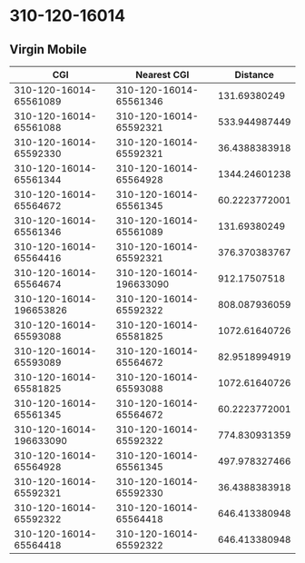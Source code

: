 # 310-120-16014
## Virgin Mobile


| CGI | Nearest CGI | Distance |
|-----|-------------|----------|
| 310-120-16014-65561089 | 310-120-16014-65561346 | 131.69380249 |
| 310-120-16014-65561088 | 310-120-16014-65592321 | 533.944987449 |
| 310-120-16014-65592330 | 310-120-16014-65592321 | 36.4388383918 |
| 310-120-16014-65561344 | 310-120-16014-65564928 | 1344.24601238 |
| 310-120-16014-65564672 | 310-120-16014-65561345 | 60.2223772001 |
| 310-120-16014-65561346 | 310-120-16014-65561089 | 131.69380249 |
| 310-120-16014-65564416 | 310-120-16014-65592321 | 376.370383767 |
| 310-120-16014-65564674 | 310-120-16014-196633090 | 912.17507518 |
| 310-120-16014-196653826 | 310-120-16014-65592322 | 808.087936059 |
| 310-120-16014-65593088 | 310-120-16014-65581825 | 1072.61640726 |
| 310-120-16014-65593089 | 310-120-16014-65564672 | 82.9518994919 |
| 310-120-16014-65581825 | 310-120-16014-65593088 | 1072.61640726 |
| 310-120-16014-65561345 | 310-120-16014-65564672 | 60.2223772001 |
| 310-120-16014-196633090 | 310-120-16014-65592322 | 774.830931359 |
| 310-120-16014-65564928 | 310-120-16014-65561345 | 497.978327466 |
| 310-120-16014-65592321 | 310-120-16014-65592330 | 36.4388383918 |
| 310-120-16014-65592322 | 310-120-16014-65564418 | 646.413380948 |
| 310-120-16014-65564418 | 310-120-16014-65592322 | 646.413380948 |
